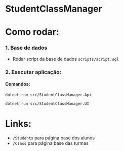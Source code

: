 # StudentClassManager

# Como rodar:

### 1. Base de dados

- Rodar script da base de dados `scripts/script.sql`

### 2. Executar aplicação:

#### Comandos:

`dotnet run src/StudentClassManager.Api`

`dotnet run src/StudentClassManager.UI`

# Links:

- `/Students` para página base dos alunos
- `/Class` para página base das turmas
